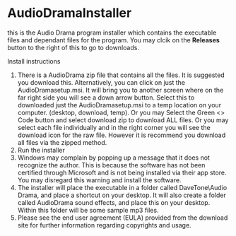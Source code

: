 # AudioDramaInstaller
this is the Audio Drama program installer which contains the executable files and dependant files for the program. You may clcik on the **Releases** button to the right of this to go to downloads.

Install instructions
1. There is a AudioDrama zip file that contains all the files. It is suggested you download this. Alternatively, you can click on just the AudioDramasetup.msi. It will bring you to another screen where on the far right side you will see a down arrow button. Select this to downloaded just the AudioDramasetup.msi to a temp location on your computer. (desktop, download, temp). Or you may Select the Green <> Code button and select download zip to download ALL files. Or you may select each file individually and in the right corner you will see the download icon for the raw file. However it is recommend you download all files via the zipped method. 
2. Run the installer
3. Windows may complain by popping up a message that it does not recognize the author. This is because the software has not been certified through Microsoft and is not being installed via their app store. You may disregard this warning and install the software.
4. The installer will place the executable in a folder called DaveTone\Audio Drama, and place a shortcut on your desktop. It will also create a folder called AudioDrama sound effects, and place this on your desktop. Within this folder will be some sample mp3 files.
5. Please see the end user agreement (EULA) provided from the download site for further information regarding copyrights and usage.

